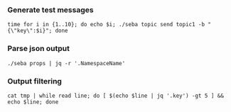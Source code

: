 
### Generate test messages
```shell
time for i in {1..10}; do echo $i; ./seba topic send topic1 -b "{\"key\":$i}"; done
```

### Parse json output
```shell
./seba props | jq -r '.NamespaceName'
```

### Output filtering
```shell
cat tmp | while read line; do [ $(echo $line | jq '.key') -gt 5 ] && echo $line; done
```